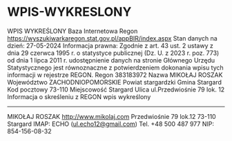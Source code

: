 # WPIS-WYKRESLONY
WPIS WYKREŚLONY
Baza Internetowa Regon
https://wyszukiwarkaregon.stat.gov.pl/appBIR/index.aspx
Stan danych na dzień: 27-05-2024
Informacja prawna: Zgodnie z art. 43 ust. 2 ustawy z dnia 29 czerwca 1995 r. o statystyce publicznej (Dz. U. z 2023 r. poz. 773) 
od dnia 1 lipca 2011 r. udostępnienie danych na stronie Głównego Urzędu Statystycznego jest równoznaczne z 
potwierdzeniem dokonania wpisu tych informacji w rejestrze REGON.
Regon 383183972
Nazwa MIKOŁAJ ROSZAK
Województwo ZACHODNIOPOMORSKIE
Powiat stargardzki
Gmina Stargard
Kod pocztowy 73-110 
Miejscowość Stargard
Ulica ul.Przedwiośnie 79 lok. 12
Informacja o skreśleniu z REGON wpis wykreślony
***********
MIKOŁAJ ROSZAK
http://www.mikolaj.com
Przedwiośnie 79 lok.12 73-110 Stargard
IMAP: ECHO (ul.echo12@gmail.com)
Tel. +48 500 487 977
NIP: 854-156-08-32
